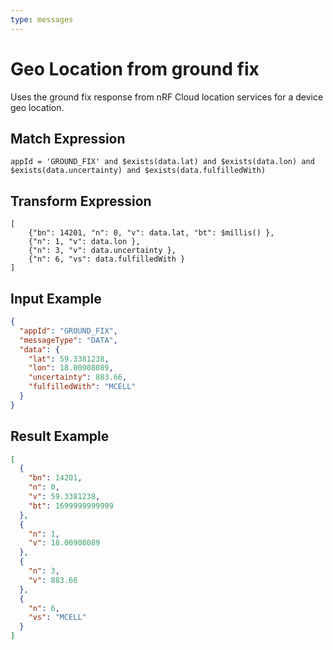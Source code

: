 ```yaml
---
type: messages
---
```


# Geo Location from ground fix

Uses the ground fix response from nRF Cloud location services for a device geo
location.

## Match Expression

```jsonata
appId = 'GROUND_FIX' and $exists(data.lat) and $exists(data.lon) and $exists(data.uncertainty) and $exists(data.fulfilledWith)
```

## Transform Expression

```jsonata
[
    {"bn": 14201, "n": 0, "v": data.lat, "bt": $millis() },
    {"n": 1, "v": data.lon },
    {"n": 3, "v": data.uncertainty },
    {"n": 6, "vs": data.fulfilledWith }
]
```

## Input Example

```json
{
  "appId": "GROUND_FIX",
  "messageType": "DATA",
  "data": {
    "lat": 59.3381238,
    "lon": 18.00908089,
    "uncertainty": 883.66,
    "fulfilledWith": "MCELL"
  }
}
```

## Result Example

```json
[
  {
    "bn": 14201,
    "n": 0,
    "v": 59.3381238,
    "bt": 1699999999999
  },
  {
    "n": 1,
    "v": 18.00908089
  },
  {
    "n": 3,
    "v": 883.66
  },
  {
    "n": 6,
    "vs": "MCELL"
  }
]
```
